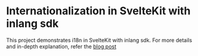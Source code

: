 # Internationalization in SvelteKit with inlang sdk

This project demonstrates i18n in SvelteKit with inlang sdk. For more details and in-depth explanation, refer the [blog post](https://blog.aakashgoplani.in)

